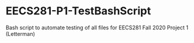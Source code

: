 # EECS281-P1-TestBashScript
Bash script to automate testing of all files for EECS281 Fall 2020 Project 1 (Letterman)

